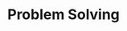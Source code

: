 ---
title: "Problem Solving"
layout: tags
permalink: /problem_solving
header:
  overlay_image: /assets/images/problem-solving-title.jpg
# sort_by: 
# sort_order: 
---